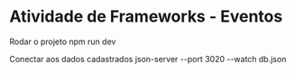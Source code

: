 
# Atividade de Frameworks - Eventos

Rodar o projeto
npm run dev

Conectar aos dados cadastrados
json-server --port 3020 --watch db.json

